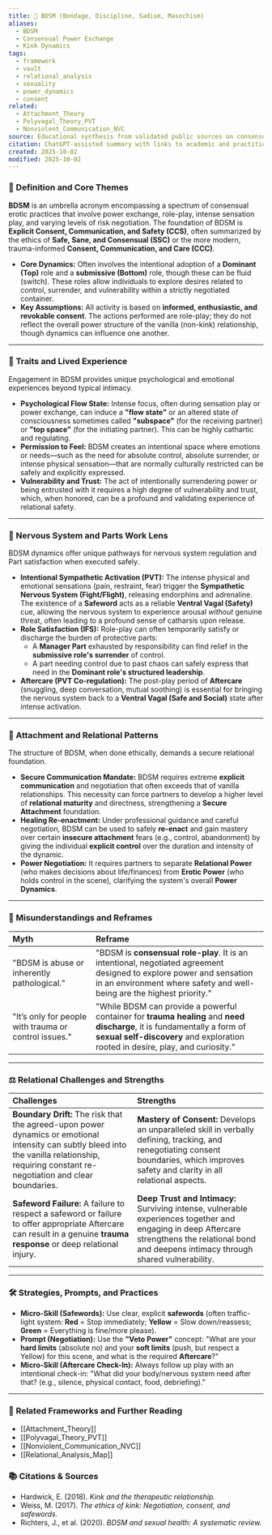 ```yaml
---
title: 🔗 BDSM (Bondage, Discipline, Sadism, Masochism)
aliases:
  - BDSM
  - Consensual Power Exchange
  - Kink Dynamics
tags:
  - framework
  - vault
  - relational_analysis
  - sexuality
  - power_dynamics
  - consent
related:
  - Attachment_Theory
  - Polyvagal_Theory_PVT
  - Nonviolent_Communication_NVC
source: Educational synthesis from validated public sources on consensual kink
citation: ChatGPT-assisted summary with links to academic and practitioner materials
created: 2025-10-02
modified: 2025-10-02
---
```


<!-- @format -->

### 🧩 Definition and Core Themes

**BDSM** is an umbrella acronym encompassing a spectrum of consensual erotic practices that involve power exchange, role-play, intense sensation play, and varying levels of risk negotiation. The foundation of BDSM is **Explicit Consent, Communication, and Safety (CCS)**, often summarized by the ethics of **Safe, Sane, and Consensual (SSC)** or the more modern, trauma-informed **Consent, Communication, and Care (CCC)**.

- **Core Dynamics:** Often involves the intentional adoption of a **Dominant (Top)** role and a **submissive (Bottom)** role, though these can be fluid (switch). These roles allow individuals to explore desires related to control, surrender, and vulnerability within a strictly negotiated container.
- **Key Assumptions:** All activity is based on **informed, enthusiastic, and revokable consent**. The actions performed are role-play; they do not reflect the overall power structure of the vanilla (non-kink) relationship, though dynamics can influence one another.

---

### 🌿 Traits and Lived Experience

Engagement in BDSM provides unique psychological and emotional experiences beyond typical intimacy.

- **Psychological Flow State:** Intense focus, often during sensation play or power exchange, can induce a **"flow state"** or an altered state of consciousness sometimes called **"subspace"** (for the receiving partner) or **"top space"** (for the initiating partner). This can be highly cathartic and regulating.
- **Permission to Feel:** BDSM creates an intentional space where emotions or needs—such as the need for absolute control, absolute surrender, or intense physical sensation—that are normally culturally restricted can be safely and explicitly expressed.
- **Vulnerability and Trust:** The act of intentionally surrendering power or being entrusted with it requires a high degree of vulnerability and trust, which, when honored, can be a profound and validating experience of relational safety.

---

### 🧠 Nervous System and Parts Work Lens

BDSM dynamics offer unique pathways for nervous system regulation and Part satisfaction when executed safely.

- **Intentional Sympathetic Activation (PVT):** The intense physical and emotional sensations (pain, restraint, fear) trigger the **Sympathetic Nervous System (Fight/Flight)**, releasing endorphins and adrenaline. The existence of a **Safeword** acts as a reliable **Ventral Vagal (Safety)** cue, allowing the nervous system to experience arousal _without_ genuine threat, often leading to a profound sense of catharsis upon release.
- **Role Satisfaction (IFS):** Role-play can often temporarily satisfy or discharge the burden of protective parts:
  - A **Manager Part** exhausted by responsibility can find relief in the **submissive role's surrender** of control.
  - A part needing control due to past chaos can safely express that need in the **Dominant role's structured leadership**.
- **Aftercare (PVT Co-regulation):** The post-play period of **Aftercare** (snuggling, deep conversation, mutual soothing) is essential for bringing the nervous system back to a **Ventral Vagal (Safe and Social)** state after intense activation.

---

### 💞 Attachment and Relational Patterns

The structure of BDSM, when done ethically, demands a secure relational foundation.

- **Secure Communication Mandate:** BDSM requires extreme **explicit communication** and negotiation that often exceeds that of vanilla relationships. This necessity can force partners to develop a higher level of **relational maturity** and directness, strengthening a **Secure Attachment** foundation.
- **Healing Re-enactment:** Under professional guidance and careful negotiation, BDSM can be used to safely **re-enact** and gain mastery over certain **insecure attachment** fears (e.g., control, abandonment) by giving the individual **explicit control** over the duration and intensity of the dynamic.
- **Power Negotiation:** It requires partners to separate **Relational Power** (who makes decisions about life/finances) from **Erotic Power** (who holds control in the scene), clarifying the system's overall **Power Dynamics**.

---

### 🔄 Misunderstandings and Reframes

| Myth                                                  | Reframe                                                                                                                                                                                                     |
| :---------------------------------------------------- | :---------------------------------------------------------------------------------------------------------------------------------------------------------------------------------------------------------- |
| "BDSM is abuse or inherently pathological."           | "BDSM is **consensual role-play**. It is an intentional, negotiated agreement designed to explore power and sensation in an environment where safety and well-being are the highest priority."              |
| "It’s only for people with trauma or control issues." | "While BDSM can provide a powerful container for **trauma healing** and **need discharge**, it is fundamentally a form of **sexual self-discovery** and exploration rooted in desire, play, and curiosity." |

---

### ⚖️ Relational Challenges and Strengths

| Challenges                                                                                                                                                                                      | Strengths                                                                                                                                                                                         |
| :---------------------------------------------------------------------------------------------------------------------------------------------------------------------------------------------- | :------------------------------------------------------------------------------------------------------------------------------------------------------------------------------------------------ |
| **Boundary Drift:** The risk that the agreed-upon power dynamics or emotional intensity can subtly bleed into the vanilla relationship, requiring constant re-negotiation and clear boundaries. | **Mastery of Consent:** Develops an unparalleled skill in verbally defining, tracking, and renegotiating consent boundaries, which improves safety and clarity in all relational aspects.         |
| **Safeword Failure:** A failure to respect a safeword or failure to offer appropriate Aftercare can result in a genuine **trauma response** or deep relational injury.                          | **Deep Trust and Intimacy:** Surviving intense, vulnerable experiences together and engaging in deep Aftercare strengthens the relational bond and deepens intimacy through shared vulnerability. |

---

### 🛠️ Strategies, Prompts, and Practices

- **Micro-Skill (Safewords):** Use clear, explicit **safewords** (often traffic-light system: **Red** = Stop immediately; **Yellow** = Slow down/reassess; **Green** = Everything is fine/more please).
- **Prompt (Negotiation):** Use the **"Veto Power"** concept: "What are your **hard limits** (absolute no) and your **soft limits** (push, but respect a Yellow) for this scene, and what is the required **Aftercare**?"
- **Micro-Skill (Aftercare Check-In):** Always follow up play with an intentional check-in: "What did your body/nervous system need after that? (e.g., silence, physical contact, food, debriefing)."

---

### 🔗 Related Frameworks and Further Reading

- [[Attachment_Theory]]
- [[Polyvagal_Theory_PVT]]
- [[Nonviolent_Communication_NVC]]
- [[Relational_Analysis_Map]]

### 📚 Citations & Sources

- Hardwick, E. (2018). _Kink and the therapeutic relationship._
- Weiss, M. (2017). _The ethics of kink: Negotiation, consent, and safewords._
- Richters, J., et al. (2020). _BDSM and sexual health: A systematic review._
